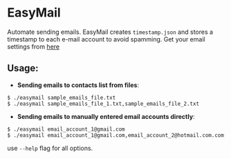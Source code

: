 # EasyMail
Automate sending emails. EasyMail creates `timestamp.json` and stores a timestamp to each e-mail account to avoid spamming. Get your email settings from [here](https://emailsettings.email)

## Usage:
- **Sending emails to contacts list from files**:
```console
$ ./easymail sample_emails_file.txt
$ ./easymail sample_emails_file_1.txt,sample_emails_file_2.txt
```

- **Sending emails to manually entered email accounts directly**: 
```console
$ ./easymail email_account_1@gmail.com
$ ./easymail email_account_1@gmail.com,email_account_2@hotmail.com.com
```

use ```--help``` flag for all options.
